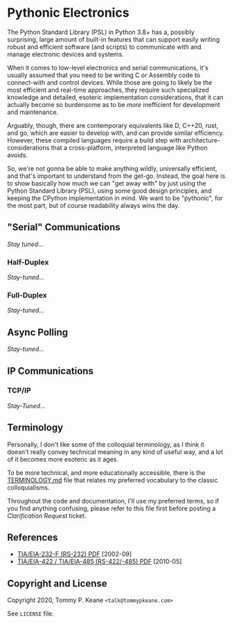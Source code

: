 # Pythonic Electronics

The Python Standard Library (PSL) in Python 3.8+ has a, possibly surprising, large amount of built-in features that can support easily writing robust and efficient software (and scripts) to communicate with and manage electronic devices and systems.

When it comes to low-level electronics and serial communications, it's usually assumed that you need to be writing C or Assembly code to connect-with and control devices. While those are going to likely be the most efficient and real-time approaches, they require such specialized knowledge and detailed, esoteric implementation considerations, that it can actually become so burdensome as to be _more_ inefficient for development and maintenance.

Arguably, though, there are contemporary equivalents like D, C++20, rust, and go, which are easier to develop with, and can provide similar efficiency. However, these compiled languages require a build step with architecture-considerations that a cross-platform, interpreted language like Python avoids.

So, we're not gonna be able to make anything wildly, universally efficient, and that's important to understand from the get-go. Instead, the goal here is to show basically how much we can "get away with" by just using the Python Standard Library (PSL), using some good design principles, and keeping the CPython implementation in mind. We want to be "pythonic", for the most part, but of course readability always wins the day.

## "Serial" Communications

_Stay tuned..._

### Half-Duplex

_Stay-tuned..._

### Full-Duplex

_Stay-tuned..._

## Async Polling

_Stay-tuned..._

## IP Communications

### TCP/IP

_Stay-Tuned..._

## Terminology

Personally, I don't like some of the colloquial terminology, as I think it doesn't really convey technical meaning in any kind of useful way, and a lot of it becomes more esoteric as it ages.

To be more technical, and more educationally accessible, there is the [TERMINOLOGY.md](./TERMINOLOGY.md) file that relates my preferred vocabulary to the classic colloquialisms.

Throughout the code and documentation, I'll use my preferred terms, so if you find anything confusing, please refer to this file first before posting a _Clarification Request_ ticket.

## References

- [TIA/EIA-232-F (RS-232) PDF](https://www.ti.com/lit/an/slla037a/slla037a.pdf) [2002-09]
- [TIA/EIA-422 / TIA/EIA-485 (RS-422/-485) PDF](http://www.ti.com/lit/an/slla070d/slla070d.pdf) [2010-05]

## Copyright and License

Copyright 2020, Tommy P. Keane `<talk@tommypkeane.com>`

See `LICENSE` file.

